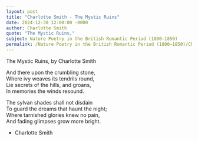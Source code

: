```yaml
---
layout: post
title: "Charlotte Smith - The Mystic Ruins"
date: 2024-12-30 12:00:00 -0000
author: Charlotte Smith
quote: "The Mystic Ruins,"
subject: Nature Poetry in the British Romantic Period (1800–1850)
permalink: /Nature Poetry in the British Romantic Period (1800–1850)/Charlotte Smith/Charlotte Smith - The Mystic Ruins
---
```


The Mystic Ruins,
   by Charlotte Smith

And there upon the crumbling stone,  
Where ivy weaves its tendrils round,  
Lie secrets of the hills, and groans,  
In memories the winds resound.  

The sylvan shades shall not disdain  
To guard the dreams that haunt the night;  
Where tarnished glories knew no pain,  
And fading glimpses grow more bright.

- Charlotte Smith
